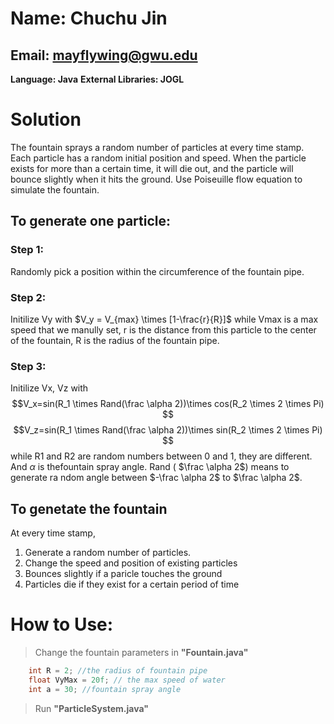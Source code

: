 Name: Chuchu Jin
====
Email: mayflywing@gwu.edu
-----
**Language: Java**
**External Libraries: JOGL**
# Solution
The fountain sprays a random number of particles at every time stamp. Each particle has a random initial position and speed. When the particle exists for more than a certain time, it will die out, and the particle will bounce slightly when it hits the ground.
Use Poiseuille flow equation to simulate the fountain.
## To generate one particle:
### Step 1:
Randomly pick a position within the circumference of the fountain pipe.
### Step 2:
Initilize Vy with $V_y = V_{max} \times [1-\frac{r}{R}]$
while Vmax is a max speed that we manully set, r is the distance from this particle to the center of the fountain, R is the radius of the fountain pipe.
### Step 3:
Initilize Vx, Vz with
$$V_x=sin(R_1 \times Rand(\frac \alpha 2))\times cos(R_2 \times 2 \times Pi) $$
$$V_z=sin(R_1 \times Rand(\frac \alpha 2))\times sin(R_2 \times 2 \times Pi) $$
while R1 and R2 are random numbers between 0 and 1, they are different.
And $\alpha$ is thefountain spray angle.
Rand ( $\frac \alpha 2$) means to generate ra ndom angle between $-\frac \alpha 2$ to $\frac \alpha 2$.
## To genetate the fountain
At every time stamp,
1. Generate a random number of particles.
2. Change the speed and position of existing particles
3. Bounces slightly if a paricle touches the ground
4. Particles die if they exist for a certain period of time

# How to Use:
> Change the fountain parameters in **"Fountain.java"**

```java
    int R = 2; //the radius of fountain pipe
    float VyMax = 20f; // the max speed of water
    int a = 30; //fountain spray angle
```

> Run **"ParticleSystem.java"**
